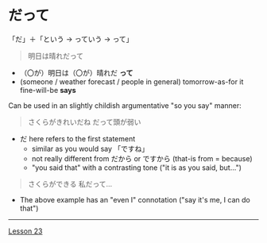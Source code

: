 # だって

「だ」＋「という → っていう → って」

> 明日は晴れだって

- （〇が）明日は（〇が）晴れだ **って**
- (someone / weather forecast / people in general) tomorrow-as-for it fine-will-be **says**

Can be used in an slightly childish argumentative "so you say" manner:

> さくらがきれいだね
> だって頭が弱い

- だ here refers to the first statement
	- similar as you would say 「ですね」
	- not really different from だから or ですから (that-is from = because)
	- "you said that" with a contrasting tone ("it is as you said, but...")

> さくらができる
> 私だって…
- The above example has an "even I" connotation ("say it's me, I can do that")

----

[Lesson 23](https://youtu.be/kO89HzRQygQ?list=PLg9uYxuZf8x_A-vcqqyOFZu06WlhnypWj)
